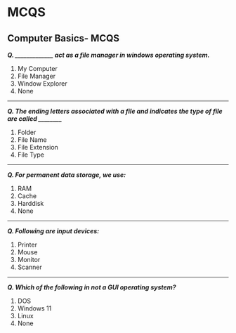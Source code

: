 # MCQS

## Computer Basics- MCQS

***Q. _____________ act as a file manager in windows operating system.***

1. My Computer
2. File Manager
3. Window Explorer
4. None

---
***Q. The ending letters associated with a file and indicates the type of file are called ________***

1. Folder
2. File Name
3. File Extension
4. File Type

---
***Q. For permanent data storage, we use:***

1. RAM
2. Cache
3. Harddisk
4. None

---
***Q. Following are input devices:***

1. Printer
2. Mouse
3. Monitor
4. Scanner

---
***Q. Which of the following in not a GUI operating system?***

1. DOS
2. Windows 11
3. Linux
4. None


